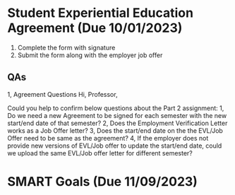 # Student Experiential Education Agreement (Due 10/01/2023)
1. Complete the form with signature
2. Submit the form along with the employer job offer

## QAs
1, Agreement Questions
Hi, Professor,

Could you help to confirm below questions about the Part 2 assignment:
1, Do we need a new Agreement to be signed for each semester with the new start/end date of that semester?
2, Does the Employment Verification Letter works as a Job Offer letter?
3, Does the start/end date on the the EVL/Job Offer need to be same as the agreement? 
4, If the employer does not provide new versions of EVL/Job offer to update the start/end date, could we upload the same EVL/Job offer letter for different semester?


# SMART Goals (Due 11/09/2023)
